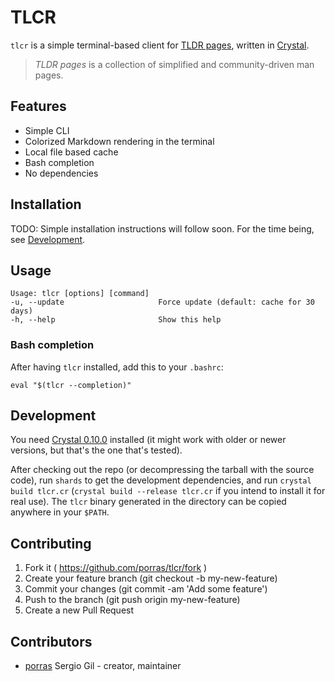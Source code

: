 # TLCR

`tlcr` is a simple terminal-based client for [TLDR pages](http://tldr-pages.github.io/), written in
[Crystal](http://crystal-lang.org/).

> *TLDR pages* is a collection of simplified and community-driven man pages.

## Features

* Simple CLI
* Colorized Markdown rendering in the terminal
* Local file based cache
* Bash completion
* No dependencies

## Installation

TODO: Simple installation instructions will follow soon. For the time being, see [Development](#Development).

## Usage

    Usage: tlcr [options] [command]
    -u, --update                     Force update (default: cache for 30 days)
    -h, --help                       Show this help

### Bash completion

After having `tlcr` installed, add this to your `.bashrc`:

    eval "$(tlcr --completion)"

## Development

You need [Crystal 0.10.0](http://crystal-lang.org/docs/installation/index.html) installed (it might work with older
or newer versions, but that's the one that's tested).

After checking out the repo (or decompressing the tarball with the source code), run `shards` to get the development
dependencies, and run `crystal build tlcr.cr` (`crystal build --release tlcr.cr` if you intend to install it for real
use). The `tlcr` binary generated in the directory can be copied anywhere in your `$PATH`.

## Contributing

1. Fork it ( https://github.com/porras/tlcr/fork )
2. Create your feature branch (git checkout -b my-new-feature)
3. Commit your changes (git commit -am 'Add some feature')
4. Push to the branch (git push origin my-new-feature)
5. Create a new Pull Request

## Contributors

- [porras](https://github.com/porras) Sergio Gil - creator, maintainer
